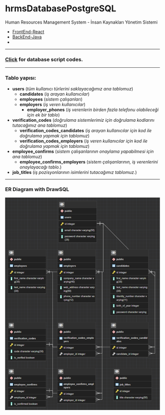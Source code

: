 # hrmsDatabasePostgreSQL
Human Resources Management System - İnsan Kaynakları Yönetim Sistemi

- [FrontEnd-React](https://github.com/muazmemis/hrmsFrontEndReact)
- [BackEnd-Java](https://github.com/muazmemis/hrmsBackEndJava)
- 
* * *

### [Click](hrmsPostgreSql.sql) for database script codes.

* * *

### Tablo yapısı:
- **users** (*tüm kullanıcı türlerini saklayacağımız ana tablomuz*)
	- **candidates** (*iş arayan kullanıcılar*)
	- **employees**  (*sistem çalışanları*) 
	- **employers** (*iş veren kullanıcılar*)
	  - **employer_phones** (*iş verenlerin birden fazla telefonu olabileceği için ek bir tablo*)   
- **verification_codes** (*doğrulama sistemlerimiz için doğrulama kodlarını tutacağımız ana tablomuz*)
	- **verification_codes_candidates**  (*iş arayan kullanıcılar için kod ile doğrulama yapmak için tablomuz*)
	- **verification_codes_employers** (*iş veren kullanıcılar için kod ile doğrulama yapmak için tablomuz*)
- **employee_confirms** (*sistem çalışanlarının onaylama yapabilmesi için ana tablomuz*)
	- **employee_confirms_employers**  (*sistem çalışanlarının, iş verenlerini onaylayacağı tablo.*)
- **job_titles** (*iş pozisyonlarının isimlerini tutacağımız tablomuz.*)

* * *

### ER Diagram with DrawSQL
![alt text](hrmsPostgreSql.png "SQL Diagram")

